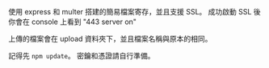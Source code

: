 使用 express 和 multer 搭建的簡易檔案寄存，並且支援 SSL。
成功啟動 SSL 後你會在 console 上看到 "443 server on"

上傳的檔案會在 upload 資料夾下，並且檔案名稱與原本的相同。

記得先 `npm update`。
密鑰和憑證請自行準備。